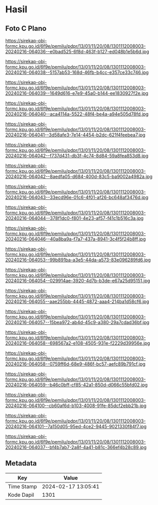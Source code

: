 # Hasil

## Foto C Plano

https://sirekap-obj-formc.kpu.go.id/6f9e/pemilu/pdpr/13/01/11/20/08/1301112008003-20240216-064036--e0bad525-6f8d-463f-b127-ed048b1e5b6d.jpg

https://sirekap-obj-formc.kpu.go.id/6f9e/pemilu/pdpr/13/01/11/20/08/1301112008003-20240216-064038--5157ab53-168d-46fb-b4cc-e357ce33c746.jpg

https://sirekap-obj-formc.kpu.go.id/6f9e/pemilu/pdpr/13/01/11/20/08/1301112008003-20240216-064039--1649d616-e7e9-45a0-b144-ee1830927f2e.jpg

https://sirekap-obj-formc.kpu.go.id/6f9e/pemilu/pdpr/13/01/11/20/08/1301112008003-20240216-064040--aca4114a-5522-48f4-be4a-a94e505d78fd.jpg

https://sirekap-obj-formc.kpu.go.id/6f9e/pemilu/pdpr/13/01/11/20/08/1301112008003-20240216-064041--3d58afe3-7e14-4454-b2dc-621f4feebea7.jpg

https://sirekap-obj-formc.kpu.go.id/6f9e/pemilu/pdpr/13/01/11/20/08/1301112008003-20240216-064042--f737d431-db3f-4c74-8d84-59a8fea853d8.jpg

https://sirekap-obj-formc.kpu.go.id/6f9e/pemilu/pdpr/13/01/11/20/08/1301112008003-20240216-064042--8aedfa05-d684-400d-83c5-ba9002a4982a.jpg

https://sirekap-obj-formc.kpu.go.id/6f9e/pemilu/pdpr/13/01/11/20/08/1301112008003-20240216-064043--33ecd96e-01c6-4f01-af26-bc648af3476d.jpg

https://sirekap-obj-formc.kpu.go.id/6f9e/pemilu/pdpr/13/01/11/20/08/1301112008003-20240216-064044--378f1dc0-f801-4e23-af57-f41c1b516c3a.jpg

https://sirekap-obj-formc.kpu.go.id/6f9e/pemilu/pdpr/13/01/11/20/08/1301112008003-20240216-064046--40a8ba9a-f7a7-437a-8941-3c4f5f24b8ff.jpg

https://sirekap-obj-formc.kpu.go.id/6f9e/pemilu/pdpr/13/01/11/20/08/1301112008003-20240216-064053--99b891ba-a3e5-44da-a573-83e096289fd6.jpg

https://sirekap-obj-formc.kpu.go.id/6f9e/pemilu/pdpr/13/01/11/20/08/1301112008003-20240216-064054--029914ae-3920-4d7b-b3de-e67a25d95151.jpg

https://sirekap-obj-formc.kpu.go.id/6f9e/pemilu/pdpr/13/01/11/20/08/1301112008003-20240216-064055--aae255bb-4445-4872-aaa4-214ba1d58cf6.jpg

https://sirekap-obj-formc.kpu.go.id/6f9e/pemilu/pdpr/13/01/11/20/08/1301112008003-20240216-064057--15bea972-ab4d-45c9-a380-29a7cdad36bf.jpg

https://sirekap-obj-formc.kpu.go.id/6f9e/pemilu/pdpr/13/01/11/20/08/1301112008003-20240216-064058--698567a2-e108-4505-931e-f2229d39956e.jpg

https://sirekap-obj-formc.kpu.go.id/6f9e/pemilu/pdpr/13/01/11/20/08/1301112008003-20240216-064058--0759ff6d-68e9-486f-bc57-aefc89b791cf.jpg

https://sirekap-obj-formc.kpu.go.id/6f9e/pemilu/pdpr/13/01/11/20/08/1301112008003-20240216-064059--b46c0bff-cf85-42a1-850d-d066c55bfd02.jpg

https://sirekap-obj-formc.kpu.go.id/6f9e/pemilu/pdpr/13/01/11/20/08/1301112008003-20240216-064100--cb60af6d-b103-4008-91fe-85dcf2ebb21b.jpg

https://sirekap-obj-formc.kpu.go.id/6f9e/pemilu/pdpr/13/01/11/20/08/1301112008003-20240216-064101--7a150d05-95ed-4ce2-9445-9021330f84f7.jpg

https://sirekap-obj-formc.kpu.go.id/6f9e/pemilu/pdpr/13/01/11/20/08/1301112008003-20240216-064037--bf4b7ab7-2a8f-4a41-b81c-366ef4b28c89.jpg


## Metadata

| Key        | Value               |
| ---------- | ------------------- |
| Time Stamp | 2024-02-17 13:05:41 |
| Kode Dapil | 1301                |




